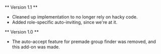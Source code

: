 ** Version 1.1 **
* Cleaned up implementation to no longer rely on hacky code.
* Added role-specific auto-inviting, since we're at it.

** Version 1.0 **
* The auto-accept feature for premade group finder was removed, and this add-on was made.